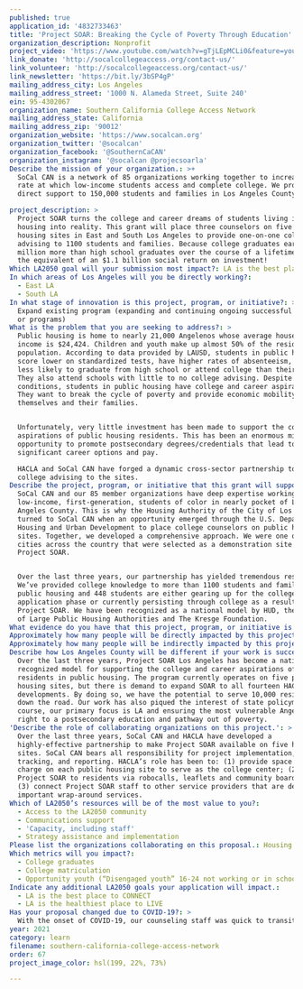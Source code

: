 ```yaml
---
published: true
application_id: '4832733463'
title: 'Project SOAR: Breaking the Cycle of Poverty Through Education'
organization_description: Nonprofit
project_video: 'https://www.youtube.com/watch?v=gTjLEpMCLi0&feature=youtu.be'
link_donate: 'http://socalcollegeaccess.org/contact-us/'
link_volunteer: 'http://socalcollegeaccess.org/contact-us/'
link_newsletter: 'https://bit.ly/3bSP4gP'
mailing_address_city: Los Angeles
mailing_address_street: '1000 N. Alameda Street, Suite 240'
ein: 95-4302067
organization_name: Southern California College Access Network
mailing_address_state: California
mailing_address_zip: '90012'
organization_website: 'https://www.socalcan.org'
organization_twitter: '@socalcan'
organization_facebook: '@SouthernCaCAN'
organization_instagram: '@socalcan @projecsoarla'
Describe the mission of your organization.: >+
  SoCal CAN is a network of 85 organizations working together to increase the
  rate at which low-income students access and complete college. We provide
  direct support to 150,000 students and families in Los Angeles County.  

project_description: >
  Project SOAR turns the college and career dreams of students living in public
  housing into reality. This grant will place three counselors on five public
  housing sites in East and South Los Angeles to provide one-on-one college
  advising to 1100 students and families. Because college graduates earn $1
  million more than high school graduates over the course of a lifetime, this is
  the equivalent of an $1.1 billion social return on investment!
Which LA2050 goal will your submission most impact?: LA is the best place to LEARN
In which areas of Los Angeles will you be directly working?:
  - East LA
  - South LA
In what stage of innovation is this project, program, or initiative?: >-
  Expand existing program (expanding and continuing ongoing successful projects
  or programs)
What is the problem that you are seeking to address?: >
  Public housing is home to nearly 21,000 Angelenos whose average household
  income is $24,424. Children and youth make up almost 50% of the resident
  population. According to data provided by LAUSD, students in public housing
  score lower on standardized tests, have higher rates of absenteeism, and are
  less likely to graduate from high school or attend college than their peers.
  They also attend schools with little to no college advising. Despite these
  conditions, students in public housing have college and career aspirations.
  They want to break the cycle of poverty and provide economic mobility for
  themselves and their families. 


  Unfortunately, very little investment has been made to support the college
  aspirations of public housing residents. This has been an enormous missed
  opportunity to promote postsecondary degrees/credentials that lead to
  significant career options and pay. 

  HACLA and SoCal CAN have forged a dynamic cross-sector partnership to bring
  college advising to the sites.
Describe the project, program, or initiative that this grant will support to address the problem identified.: >
  SoCal CAN and our 85 member organizations have deep expertise working with
  low-income, first-generation, students of color in nearly pocket of Los
  Angeles County. This is why the Housing Authority of the City of Los Angeles
  turned to SoCal CAN when an opportunity emerged through the U.S. Department of
  Housing and Urban Development to place college counselors on public housing
  sites. Together, we developed a comprehensive approach. We were one of 9
  cities across the country that were selected as a demonstration site for
  Project SOAR. 


  Over the last three years, our partnership has yielded tremendous results.
  We’ve provided college knowledge to more than 1100 students and families in
  public housing and 448 students are either gearing up for the college
  application phase or currently persisting through college as a result of
  Project SOAR. We have been recognized as a national model by HUD, the Council
  of Large Public Housing Authorities and The Kresge Foundation. 
What evidence do you have that this project, program, or initiative is or will be successful, and how will you define and measure success?: "Project SOAR seeks to eliminate any barrier that stands between a resident’s desire to attend college and the advising needed to make that happen. We prioritize 7th-12 graders, college students and opportunity youth under 25, but our door is open to anyone that would like to pursue postsecondary education. We’ve found that Project SOAR is especially helpful to the students who would otherwise fall through the cracks.\n\nIncluded below is a summary of what we are seeking to accomplish and metrics to determine whether we have been successful. We have developed a sophisticated case management system in SalesForce to track our interactions and impact with students and families. \n\n1. Increase college application and acceptance rates for residents at the five Project SOAR housing sites: \n*\t95% of Project SOAR students will have an individualized academic plan. \n*\t85% of Project SOAR students who are eligible for federal aid will complete the FAFSA. \n*\t75% of Project SOAR students who are eligible will apply for grants and scholarships. \n*\t90% of Project SOAR students who are UC-CSU eligible will submit applications. \n*\t90% of Project SOAR students who are completing high school and intend to attend college, will submit applications. \n*\t100% of Project SOAR students who have been accepted to college will have a clear understanding of the various financial aid packages offered to them for decision-making purposes. \n\n2. Increase college enrollment and persistence rates for residents at the five Project SOAR sites: \n*\t100% of Project SOAR students who submitted their intention to register will receive guidance on how to navigate any remaining enrollment issues. \n*\t95% of Project SOAR students will successfully enroll and attend school in the fall. \n*\t95% of Project SOAR students will enroll in our college success program, Level Up. \n"
Approximately how many people will be directly impacted by this project, program, or initiative?: '1100'
Approximately how many people will be indirectly impacted by this project, program, or initiative?: '10000'
Describe how Los Angeles County will be different if your work is successful.: >-
  Over the last three years, Project SOAR Los Angeles has become a nationally
  recognized model for supporting the college and career aspirations of
  residents in public housing. The program currently operates on five public
  housing sites, but there is demand to expand SOAR to all fourteen HACLA
  developments. By doing so, we have the potential to serve 10,000 residents
  down the road. Our work has also piqued the interest of state policymakers. Of
  course, our primary focus is LA and ensuring the most vulnerable Angelenos the
  right to a postsecondary education and pathway out of poverty. 
'Describe the role of collaborating organizations on this project.': >
  Over the last three years, SoCal CAN and HACLA have developed a
  highly-effective partnership to make Project SOAR available on five housing
  sites. SoCal CAN bears all responsibility for project implementation, data
  tracking, and reporting. HACLA’s role has been to: (1) provide space free of
  charge on each public housing site to serve as the college center; (2) promote
  Project SOAR to residents via robocalls, leaflets and community boards; and
  (3) connect Project SOAR staff to other service providers that are delivering
  important wrap-around services. 
Which of LA2050’s resources will be of the most value to you?:
  - Access to the LA2050 community
  - Communications support
  - 'Capacity, including staff'
  - Strategy assistance and implementation
Please list the organizations collaborating on this proposal.: Housing Authority of the City of Los Angeles
Which metrics will you impact?:
  - College graduates
  - College matriculation
  - Opportunity youth (“Disengaged youth” 16-24 not working or in school)
Indicate any additional LA2050 goals your application will impact.:
  - LA is the best place to CONNECT
  - LA is the healthiest place to LIVE
Has your proposal changed due to COVID-19?: >
  With the onset of COVID-19, our counseling staff was quick to transition to remote advising. Project SOAR counselors have maintained contact with SOAR students primarily through texting and phone conversations, but also via email and video conferencing. Our counseling staff is also in the process of building out a text messaging and artificial intelligence platform that will be integrated into Project SOAR advising practices this summer and into AY 2020-2021. Of course, once we are cleared to do so, we return to in-person, socially distanced advising on site. 
year: 2021
category: learn
filename: southern-california-college-access-network
order: 67
project_image_color: hsl(199, 22%, 73%)

---
```

